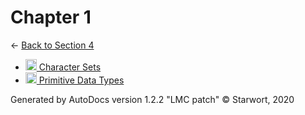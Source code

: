 <style>img{height:18px;margin-bottom:-3px}</style>
# Chapter 1

← [Back to Section 4](..)

- [![MD file](https://img.icons8.com/windows/512/4a90e2/regular-document.png) Character Sets](character_sets.html)
- [![MD file](https://img.icons8.com/windows/512/4a90e2/regular-document.png) Primitive Data Types](primitive_data_types.html)

Generated by AutoDocs version 1.2.2 "LMC patch" © Starwort, 2020
